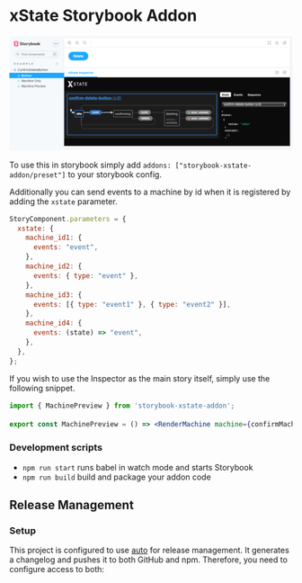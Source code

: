 # xState Storybook Addon

![](./preview.png)

To use this in storybook simply add `addons: ["storybook-xstate-addon/preset"]` to your storybook config.

Additionally you can send events to a machine by id when it is registered by adding the `xstate` parameter.

```jsx
StoryComponent.parameters = {
  xstate: {
    machine_id1: {
      events: "event",
    },
    machine_id2: {
      events: { type: "event" },
    },
    machine_id3: {
      events: [{ type: "event1" }, { type: "event2" }],
    },
    machine_id4: {
      events: (state) => "event",
    },
  },
};
```

If you wish to use the Inspector as the main story itself, simply use the following snippet.

```jsx
import { MachinePreview } from 'storybook-xstate-addon';

export const MachinePreview = () => <RenderMachine machine={confirmMachine} options={...optionsToUseMachine} events={[...events]} />;
```

### Development scripts

- `npm run start` runs babel in watch mode and starts Storybook
- `npm run build` build and package your addon code

## Release Management

### Setup

This project is configured to use [auto](https://github.com/intuit/auto) for release management. It generates a changelog and pushes it to both GitHub and npm. Therefore, you need to configure access to both:
